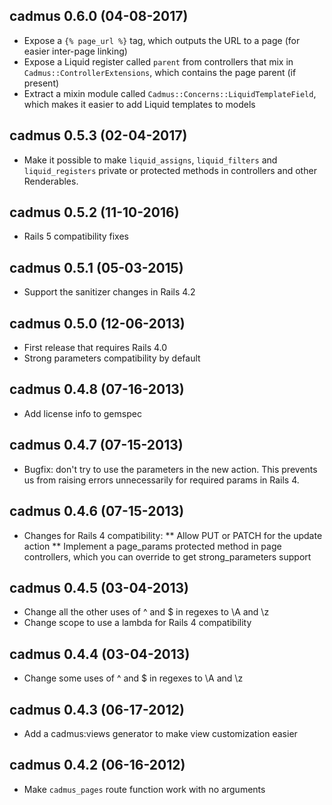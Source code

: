 ## cadmus 0.6.0 (04-08-2017)

* Expose a `{% page_url %}` tag, which outputs the URL to a page (for easier inter-page linking)
* Expose a Liquid register called `parent` from controllers that mix in `Cadmus::ControllerExtensions`, which contains the page parent (if present)
* Extract a mixin module called `Cadmus::Concerns::LiquidTemplateField`, which makes it easier to add Liquid templates to models

## cadmus 0.5.3 (02-04-2017)

* Make it possible to make `liquid_assigns`, `liquid_filters` and `liquid_registers` private or protected methods in controllers and other Renderables.

## cadmus 0.5.2 (11-10-2016)

* Rails 5 compatibility fixes

## cadmus 0.5.1 (05-03-2015)

* Support the sanitizer changes in Rails 4.2

## cadmus 0.5.0 (12-06-2013)

* First release that requires Rails 4.0
* Strong parameters compatibility by default

## cadmus 0.4.8 (07-16-2013)

* Add license info to gemspec

## cadmus 0.4.7 (07-15-2013)

* Bugfix: don't try to use the parameters in the new action.  This prevents us from raising errors unnecessarily for required params in Rails 4.

## cadmus 0.4.6 (07-15-2013)

* Changes for Rails 4 compatibility:
** Allow PUT or PATCH for the update action
** Implement a page_params protected method in page controllers, which you can override to get strong_parameters support

## cadmus 0.4.5 (03-04-2013)

* Change all the other uses of ^ and $ in regexes to \A and \z
* Change scope to use a lambda for Rails 4 compatibility

## cadmus 0.4.4 (03-04-2013)

* Change some uses of ^ and $ in regexes to \A and \z

## cadmus 0.4.3 (06-17-2012)

* Add a cadmus:views generator to make view customization easier

## cadmus 0.4.2 (06-16-2012)

* Make `cadmus_pages` route function work with no arguments
